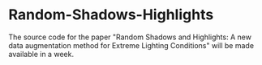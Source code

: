 # Random-Shadows-Highlights

The source code for the paper "Random Shadows and Highlights: A new data augmentation method for Extreme Lighting Conditions" will be made available in a week.
